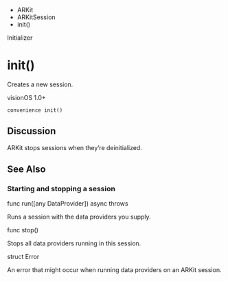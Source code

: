 

- ARKit
- ARKitSession
-  init() 

Initializer

# init()

Creates a new session.

visionOS 1.0+

``` source
convenience init()
```

## Discussion

ARKit stops sessions when they’re deinitialized.

## See Also

### Starting and stopping a session

func run([any DataProvider]) async throws

Runs a session with the data providers you supply.

func stop()

Stops all data providers running in this session.

struct Error

An error that might occur when running data providers on an ARKit session.

